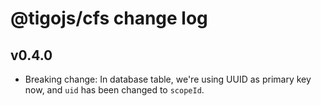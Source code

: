 # @tigojs/cfs change log

## v0.4.0

- Breaking change: In database table, we're using UUID as primary key now, and `uid` has been changed to `scopeId`.
